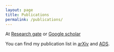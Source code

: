 ```yaml
---
layout: page
title: Publications
permalink: /publications/
---
```


At [Research gate](https://www.researchgate.net/profile/Shuai_Zha) or [Google scholar](https://scholar.google.com.hk/citations?user=6nnC4MIAAAAJ&hl=zh-TW)

You can find my publication list in [arXiv](https://arxiv.org/a/zha_s_1.html) and [
ADS](https://ui.adsabs.harvard.edu/search/q=orcid%3A0000-0001-6773-7830&sort=date%20desc%2C%20bibcode%20desc&p_=0).
